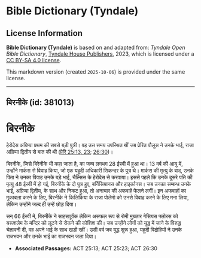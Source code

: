 # Bible Dictionary (Tyndale)

## License Information

**Bible Dictionary (Tyndale)** is based on and adapted from: _Tyndale Open Bible Dictionary_, [Tyndale House Publishers](https://tyndaleopenresources.com/), 2023, which is licensed under a [CC BY-SA 4.0 license](https://creativecommons.org/licenses/by-sa/4.0/legalcode.en).

This markdown version (created `2025-10-06`) is provided under the same license.



--------------------------------

## बिरनीके (id: 381013)

बिरनीके
=======

हेरोदेस अग्रिप्पा प्रथम की सबसे बड़ी पुत्री। वह उस समय उपस्थित थीं जब प्रेरित पौलुस ने उनके भाई, राजा अग्रिप्पा द्वितीय से बात की थी ([प्रेरि 25:13, 23](https://ref.ly/Acts25:13); [26:30](https://ref.ly/Acts26:30))।

बिरनीके, जिसे बिरेनीके भी कहा जाता है, का जन्म लगभग 28 ईस्वी में हुआ था। 13 वर्ष की आयु में, उन्होंने मार्कस से विवाह किया, जो एक यहूदी अधिकारी सिकन्दर के पुत्र थे। मार्कस की मृत्यु के बाद, उनके पिता ने उनका विवाह उनके बड़े भाई, चैल्सिस के हेरोदेस से करवाया। इससे पहले कि उनके दूसरे पति की मृत्यु 48 ईस्वी में हो गई, बिरनीके के दो पुत्र हुए, बर्निसियानस और हाइर्कानस। जब उनका सम्बन्ध उनके भाई, अग्रिप्पा द्वितीय, के साथ और निकट हुआ, तो अनाचार की अफवाहें फैलने लगीं। इन अफवाहों का मुकाबला करने के लिए, बिरनीके ने किलिकिया के राजा पोलेमो को उनसे विवाह करने के लिए मना लिया, लेकिन उन्होंने जल्द ही उन्हें छोड़ दिया।

सन् 66 ईस्वी में, बिरनीके ने साहसपूर्वक लेकिन असफल रूप से रोमी मुख़्तार गेसियस फ्लोरस को यरूशलेम के मन्दिर को लूटने से रोकने की कोशिश की। जब उन्होंने लोगों को युद्ध में जाने के विरुद्ध चेतावनी दी, वह अपने भाई के साथ खड़ी रहीं। उसी वर्ष जब युद्ध शुरू हुआ, यहूदी विद्रोहियों ने उनके राजभवन और उनके भाई का राजभवन जला दिया।

* **Associated Passages:** ACT 25:13; ACT 25:23; ACT 26:30

